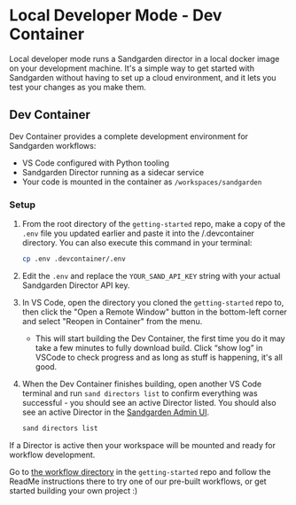# Local Developer Mode - Dev Container

Local developer mode runs a Sandgarden director in a local docker image on your development machine.
It's a simple way to get started with Sandgarden without having to set up a cloud environment, and it lets you test your changes as you make them.

## Dev Container

Dev Container provides a complete development environment for Sandgarden workflows:

- VS Code configured with Python tooling
- Sandgarden Director running as a sidecar service
- Your code is mounted in the container as `/workspaces/sandgarden`

### Setup

1. From the root directory of the `getting-started` repo, make a copy of the `.env` file you updated earlier and paste it into the /.devcontainer directory. You can also execute this command in your terminal:
   ```bash
   cp .env .devcontainer/.env
   ```

2. Edit the `.env` and replace the `YOUR_SAND_API_KEY` string with your actual Sandgarden Director API key.

3. In VS Code, open the directory you cloned the `getting-started` repo to, then click the "Open a Remote Window" button in the bottom-left corner and select "Reopen in Container" from the menu.
   - This will start building the Dev Container, the first time you do it may take a few minutes to fully download build. Click “show log” in VSCode to check progress and as long as stuff is happening, it's all good.

4. When the Dev Container finishes building, open another VS Code terminal and run `sand directors list` to confirm everything was successful - you should see an active Director listed. You should also see an active Director in the [Sandgarden Admin UI](https://app.sandgarden.com/infrastructure/directors).
   ```bash
   sand directors list
   ```

If a Director is active then your workspace will be mounted and ready for workflow development. 

Go to [the workflow directory](https://github.com/sandgardenhq/getting-started/workflow/README.md) in the `getting-started` repo and follow the ReadMe instructions there to try one of our pre-built workflows, or get started building your own project :)
